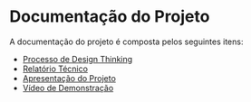 # Documentação do Projeto

A documentação do projeto é composta pelos seguintes itens: 
 - [Processo de Design Thinking](concepcao/processo-design-thinking.pdf)
 - [Relatório Técnico](relatorio/relatorio-tecnico.md)
 - [Apresentação do Projeto](apresentacao/Apresentação1.pdf)
 - [Vídeo de Demonstração](https://youtu.be/oKeKzvmVvBo)

